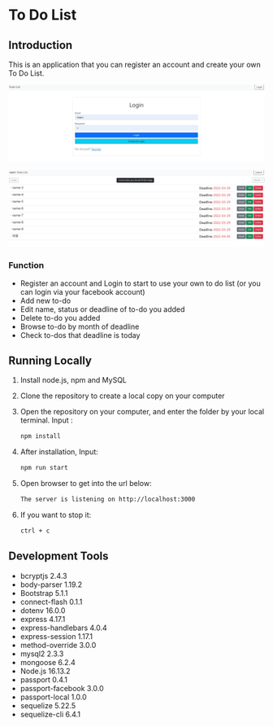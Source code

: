 # To Do List 

## Introduction

This is an application that you can register an account and create your own To Do List.

![image](https://github.com/kentguo1997/to-do-list-sequelize/blob/main/todoList_sequelize1.jpg)

![image](https://github.com/kentguo1997/to-do-list-sequelize/blob/main/todoList_sequelize2.jpg)

### Function

- Register an account and Login to start to use your own to do list (or you can login via your facebook account)
- Add new to-do
- Edit name, status or deadline of to-do you added
- Delete to-do you added
- Browse to-do by month of deadline
- Check to-dos that deadline is today 

## Running Locally


1. Install node.js, npm and MySQL
2. Clone the repository to create a local copy on your computer 
3. Open the repository on your computer, and enter the folder by your local terminal. Input :

   ```bash
   npm install
   ```

4. After installation, Input:

   ```bash
   npm run start
   ```

5. Open browser to get into the url below:

   ```bash
   The server is listening on http://localhost:3000
   ```

6. If you want to stop it: 

   ```bash
   ctrl + c
   ```

## Development Tools

- bcryptjs 2.4.3
- body-parser 1.19.2
- Bootstrap 5.1.1
- connect-flash 0.1.1
- dotenv 16.0.0
- express 4.17.1
- express-handlebars 4.0.4
- express-session 1.17.1
- method-override 3.0.0
- mysql2 2.3.3
- mongoose 6.2.4
- Node.js 16.13.2
- passport 0.4.1
- passport-facebook 3.0.0
- passport-local 1.0.0
- sequelize 5.22.5
- sequelize-cli 6.4.1







